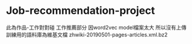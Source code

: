 # Job-recommendation-project
此為作品-工作對對碰 工作推薦部分
因word2vec model檔案太大 所以沒有上傳
訓練用的語料庫為維基文檔 zhwiki-20190501-pages-articles.xml.bz2
